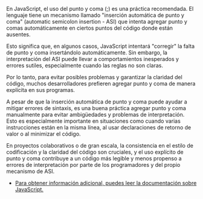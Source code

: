 En JavaScript, el uso del punto y coma (;) es una práctica recomendada. El lenguaje tiene un mecanismo llamado "inserción automática de punto y coma" (automatic semicolon insertion - ASI) que intenta agregar punto y comas automáticamente en ciertos puntos del código donde están ausentes.

Esto significa que, en algunos casos, JavaScript intentará "corregir" la falta de punto y coma insertándolo automáticamente. Sin embargo, la interpretación del ASI puede llevar a comportamientos inesperados y errores sutiles, especialmente cuando las reglas no son claras.

Por lo tanto, para evitar posibles problemas y garantizar la claridad del código, muchos desarrolladores prefieren agregar punto y coma de manera explícita en sus programas.

A pesar de que la inserción automática de punto y coma puede ayudar a mitigar errores de sintaxis, es una buena práctica agregar punto y coma manualmente para evitar ambigüedades y problemas de interpretación. Esto es especialmente importante en situaciones como cuando varias instrucciones están en la misma línea, al usar declaraciones de retorno de valor o al minimizar el código.

En proyectos colaborativos o de gran escala, la consistencia en el estilo de codificación y la claridad del código son cruciales, y el uso explícito de punto y coma contribuye a un código más legible y menos propenso a errores de interpretación por parte de los programadores y del propio mecanismo de ASI.

- [Para obtener información adicional, puedes leer la documentación sobre JavaScript.](https://developer.mozilla.org/es/docs/Web/JavaScript/Reference/Lexical_grammar)
